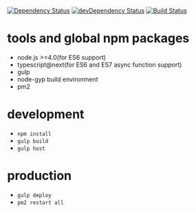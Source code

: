 [![Dependency Status](https://david-dm.org/plantain-00/deploy-robot.svg)](https://david-dm.org/plantain-00/deploy-robot)
[![devDependency Status](https://david-dm.org/plantain-00/deploy-robot/dev-status.svg)](https://david-dm.org/plantain-00/deploy-robot#info=devDependencies)
[![Build Status](https://travis-ci.org/plantain-00/deploy-robot.svg?branch=master)](https://travis-ci.org/plantain-00/deploy-robot)

# tools and global npm packages

+ node.js >=4.0(for ES6 support)
+ typescript@next(for ES6 and ES7 async function support)
+ gulp
+ node-gyp build environment
+ pm2

# development

+ `npm install`
+ `gulp build`
+ `gulp host`

# production

+ `gulp deploy`
+ `pm2 restart all`
